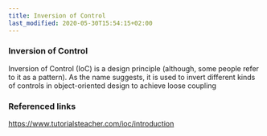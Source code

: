```yaml
---
title: Inversion of Control
last_modified: 2020-05-30T15:54:15+02:00
---
```


### Inversion of Control

Inversion of Control (IoC) is a design principle (although, some people refer to it as a pattern). As the name suggests, it is used to invert different kinds of controls in object-oriented design to achieve loose coupling

### Referenced links

https://www.tutorialsteacher.com/ioc/introduction